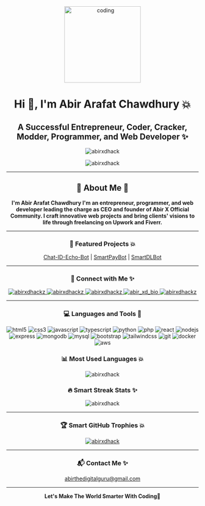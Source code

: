 <div align="center">
  <a href="https://imgbb.com/"><img src="https://i.ibb.co/Wv8h54sY/coding.png" alt="coding" border="0" width="200" height="200"/></a>
  <h1>Hi 👋, I'm Abir Arafat Chawdhury 💥</h1>
  <h2>A Successful Entrepreneur, Coder, Cracker, Modder, Programmer, and Web Developer ✨</h2>
  <p><img src="https://komarev.com/ghpvc/?username=abirxdhack&label=Profile%20views&color=0e75b6&style=flat" alt="abirxdhack" /></p>
  <img src="https://github-stats-alpha.vercel.app/api?username=abirxdhack" alt="abirxdhack">
</div>
<hr>
<div align="center">
  <h2>👤 About Me 🌟</h2>
  <p>
    <strong>I'm Abir Arafat Chawdhury I'm an entrepreneur, programmer, and web developer leading the charge as CEO and founder of Abir X Official Community. I craft innovative web projects and bring clients' visions to life through freelancing on Upwork and Fiverr.</strong>
  </p>
</div>
<hr>
<h3 align="center">🚀 Featured Projects 💥</h3>
<p align="center">
  <a href="https://github.com/abirxdhack/Chat-ID-Echo-Bot" target="_blank">Chat-ID-Echo-Bot</a> |
  <a href="https://github.com/abirxdhack/SmartPayBot" target="_blank">SmartPayBot</a> |
  <a href="https://github.com/abirxdhack/SmartDlBot" target="_blank">SmartDLBot</a>
</p>
<hr>
<h3 align="center">🤝 Connect with Me ✨</h3>
<p align="center">
  <a href="https://twitter.com/abirxdhackz" target="blank">
    <img src="https://img.shields.io/badge/Twitter-1DA1F2?style=flat-square&logo=twitter&logoColor=white" alt="abirxdhackz" />
  </a>
  <a href="https://fb.com/abirxdhackz" target="blank">
    <img src="https://img.shields.io/badge/Facebook-1877F2?style=flat-square&logo=facebook&logoColor=white" alt="abirxdhackz" />
  </a>
  <a href="https://instagram.com/abirxdhackz" target="blank">
    <img src="https://img.shields.io/badge/Instagram-E4405F?style=flat-square&logo=instagram&logoColor=white" alt="abirxdhackz" />
  </a>
  <a href="https://t.me/abir_xd_bio" target="blank">
    <img src="https://img.shields.io/badge/Telegram-0088cc?style=flat-square&logo=telegram&logoColor=white" alt="abir_xd_bio" />
  </a>
  <a href="https://www.youtube.com/@abirxdhackz" target="blank">
    <img src="https://img.shields.io/badge/YouTube-FF0000?style=flat-square&logo=youtube&logoColor=white" alt="abirxdhackz" />
  </a>
</p>
<hr>
<h3 align="center">💻 Languages and Tools 🌟</h3>
<p align="center">
  <img src="https://img.shields.io/badge/HTML5-E34F26?style=flat-square&logo=html5&logoColor=white" alt="html5" />
  <img src="https://img.shields.io/badge/CSS3-1572B6?style=flat-square&logo=css3&logoColor=white" alt="css3" />
  <img src="https://img.shields.io/badge/JavaScript-F7DF1E?style=flat-square&logo=javascript&logoColor=black" alt="javascript" />
  <img src="https://img.shields.io/badge/TypeScript-3178C6?style=flat-square&logo=typescript&logoColor=white" alt="typescript" />
  <img src="https://img.shields.io/badge/Python-3776AB?style=flat-square&logo=python&logoColor=white" alt="python" />
  <img src="https://img.shields.io/badge/PHP-777BB4?style=flat-square&logo=php&logoColor=white" alt="php" />
  <img src="https://img.shields.io/badge/React-61DAFB?style=flat-square&logo=react&logoColor=black" alt="react" />
  <img src="https://img.shields.io/badge/Node.js-339933?style=flat-square&logo=nodedotjs&logoColor=white" alt="nodejs" />
  <img src="https://img.shields.io/badge/Express-000000?style=flat-square&logo=express&logoColor=white" alt="express" />
  <img src="https://img.shields.io/badge/MongoDB-47A248?style=flat-square&logo=mongodb&logoColor=white" alt="mongodb" />
  <img src="https://img.shields.io/badge/MySQL-4479A1?style=flat-square&logo=mysql&logoColor=white" alt="mysql" />
  <img src="https://img.shields.io/badge/Bootstrap-7952B3?style=flat-square&logo=bootstrap&logoColor=white" alt="bootstrap" />
  <img src="https://img.shields.io/badge/Tailwind_CSS-38B2AC?style=flat-square&logo=tailwindcss&logoColor=white" alt="tailwindcss" />
  <img src="https://img.shields.io/badge/Git-F05032?style=flat-square&logo=git&logoColor=white" alt="git" />
  <img src="https://img.shields.io/badge/Docker-2496ED?style=flat-square&logo=docker&logoColor=white" alt="docker" />
  <img src="https://img.shields.io/badge/AWS-232F3E?style=flat-square&logo=amazonaws&logoColor=white" alt="aws" />
</p>
<h3 align="center">📊 Most Used Languages 💥</h3>
<p align="center">
  <img src="https://github-readme-stats.vercel.app/api/top-langs/?username=abirxdhack&layout=compact" alt="abirxdhack" />
</p>
<h3 align="center">🔥 Smart Streak Stats ✨</h3>
<p align="center">
  <img src="https://github-readme-streak-stats.herokuapp.com/?user=abirxdhack" alt="abirxdhack" />
</p>
<hr>
<h3 align="center">🏆 Smart GitHub Trophies 💥</h3>
<p align="center">
  <a href="https://github.com/ryo-ma/github-profile-trophy">
    <img src="https://github-profile-trophy.vercel.app/?username=abirxdhack&theme=onedark" alt="abirxdhack" />
  </a>
</p>
<hr>
<h3 align="center">📬 Contact Me ✨</h3>
<p align="center">
  <a href="mailto:your.email@example.com">abirthedigitalguru@gmail.com</a>
</p>
<hr>
<p align="center">
  <strong>Let's Make The World Smarter With Coding🚀</strong>
</p>
